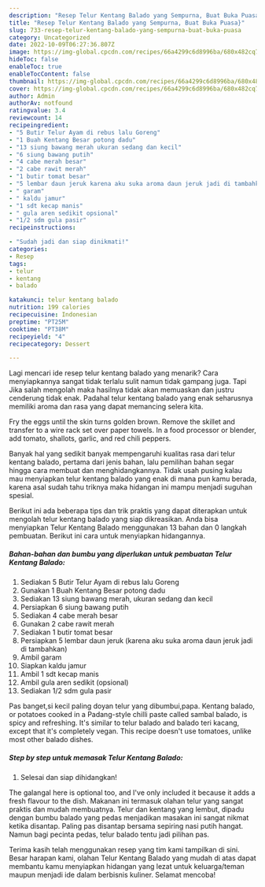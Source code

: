 ```yaml
---
description: "Resep Telur Kentang Balado yang Sempurna, Buat Buka Puasa}"
title: "Resep Telur Kentang Balado yang Sempurna, Buat Buka Puasa}"
slug: 733-resep-telur-kentang-balado-yang-sempurna-buat-buka-puasa
category: Uncategorized
date: 2022-10-09T06:27:36.807Z
image: https://img-global.cpcdn.com/recipes/66a4299c6d8996ba/680x482cq70/telur-kentang-balado-foto-resep-utama.jpg
hideToc: false
enableToc: true
enableTocContent: false
thumbnail: https://img-global.cpcdn.com/recipes/66a4299c6d8996ba/680x482cq70/telur-kentang-balado-foto-resep-utama.jpg
cover: https://img-global.cpcdn.com/recipes/66a4299c6d8996ba/680x482cq70/telur-kentang-balado-foto-resep-utama.jpg
author: Admin
authorAv: notfound
ratingvalue: 3.4
reviewcount: 14
recipeingredient:
- "5 Butir Telur Ayam di rebus lalu Goreng"
- "1 Buah Kentang Besar potong dadu"
- "13 siung bawang merah ukuran sedang dan kecil"
- "6 siung bawang putih"
- "4 cabe merah besar"
- "2 cabe rawit merah"
- "1 butir tomat besar"
- "5 lembar daun jeruk karena aku suka aroma daun jeruk jadi di tambahkan"
- " garam"
- " kaldu jamur"
- "1 sdt kecap manis"
- " gula aren sedikit opsional"
- "1/2 sdm gula pasir"
recipeinstructions:

- "Sudah jadi dan siap dinikmati!"
categories:
- Resep
tags:
- telur
- kentang
- balado

katakunci: telur kentang balado 
nutrition: 199 calories
recipecuisine: Indonesian
preptime: "PT25M"
cooktime: "PT38M"
recipeyield: "4"
recipecategory: Dessert

---
```



Lagi mencari ide resep telur kentang balado yang menarik? Cara menyiapkannya sangat tidak terlalu sulit namun tidak gampang juga. Tapi Jika salah mengolah maka hasilnya tidak akan memuaskan dan justru cenderung tidak enak. Padahal telur kentang balado yang enak seharusnya memiliki aroma dan rasa yang dapat memancing selera kita.


Fry the eggs until the skin turns golden brown. Remove the skillet and transfer to a wire rack set over paper towels. In a food processor or blender, add tomato, shallots, garlic, and red chili peppers.

Banyak hal yang sedikit banyak mempengaruhi kualitas rasa dari telur kentang balado, pertama dari jenis bahan, lalu pemilihan bahan segar hingga cara membuat dan menghidangkannya. Tidak usah pusing kalau mau menyiapkan telur kentang balado yang enak di mana pun kamu berada, karena asal sudah tahu triknya maka hidangan ini mampu menjadi suguhan spesial.


Berikut ini ada beberapa tips dan trik praktis yang dapat diterapkan untuk mengolah telur kentang balado yang siap dikreasikan. Anda bisa menyiapkan Telur Kentang Balado menggunakan 13 bahan dan 0 langkah pembuatan. Berikut ini cara untuk menyiapkan hidangannya.

<!--inarticleads1-->

##### Bahan-bahan dan bumbu yang diperlukan untuk pembuatan Telur Kentang Balado:

1. Sediakan 5 Butir Telur Ayam di rebus lalu Goreng
1. Gunakan 1 Buah Kentang Besar potong dadu
1. Sediakan 13 siung bawang merah, ukuran sedang dan kecil
1. Persiapkan 6 siung bawang putih
1. Sediakan 4 cabe merah besar
1. Gunakan 2 cabe rawit merah
1. Sediakan 1 butir tomat besar
1. Persiapkan 5 lembar daun jeruk (karena aku suka aroma daun jeruk jadi di tambahkan)
1. Ambil  garam
1. Siapkan  kaldu jamur
1. Ambil 1 sdt kecap manis
1. Ambil  gula aren sedikit (opsional)
1. Sediakan 1/2 sdm gula pasir


Pas banget,si kecil paling doyan telur yang dibumbui,papa. Kentang balado, or potatoes cooked in a Padang-style chilli paste called sambal balado, is spicy and refreshing. It&#39;s similar to telur balado and balado teri kacang, except that it&#39;s completely vegan. This recipe doesn&#39;t use tomatoes, unlike most other balado dishes. 

<!--inarticleads2-->

##### Step by step untuk memasak Telur Kentang Balado:


1. Selesai dan siap dihidangkan!

The galangal here is optional too, and I&#39;ve only included it because it adds a fresh flavour to the dish. Makanan ini termasuk olahan telur yang sangat praktis dan mudah membuatnya. Telur dan kentang yang lembut, dipadu dengan bumbu balado yang pedas menjadikan masakan ini sangat nikmat ketika disantap. Paling pas disantap bersama sepiring nasi putih hangat. Namun bagi pecinta pedas, telur balado tentu jadi pilihan pas. 

Terima kasih telah menggunakan resep yang tim kami tampilkan di sini. Besar harapan kami, olahan Telur Kentang Balado yang mudah di atas dapat membantu kamu menyiapkan hidangan yang lezat untuk keluarga/teman maupun menjadi ide dalam berbisnis kuliner. Selamat mencoba!
